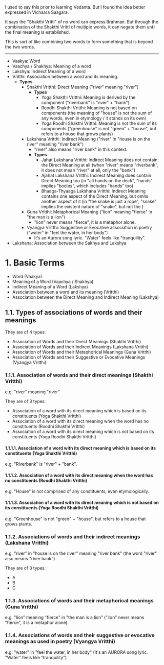 I used to say this prior to learning Vedanta. But I found the idea better expressed in Vichaara Saagara.

It says the "Shakthi Vritti" of no word can express Brahman. But through the combination of the Shakthi Vritti of multiple words, it can negate them until the final meaning is established.

This is sort of like combining two words to form something that is beyond the two words.

---

- Vaakya: Word
- Vaachya / Shakhya: Meaning of a word
- Lakshya: Indirect Meaning of a word
- Vritthi: Association between a word and its meaning.
	- **Types**
		- Shakthi Vritthi: Direct Meaning ("river" meaning "river")
			- **Types**
				- Yoga Shakthi Vritthi: Meaning is derived by the component ("riverbank" is "river" + "bank")
				- Roodhi Shakthi Vritthi: Meaning is not based on components (the meaning of "house" is not the sum of any words, even in etymology / it stands on its own)
				- Yoga Roodhi Shakthi Vritthi: Meaning is not the sum of its components ("greenhouse" is not "green" + "house", but refers to a house that grows plants)
		- Lakshana Vritthi: Indirect Meaning ("river" in "house is on the river" meaning "river bank")
			- "river" also means "river bank" in this context.
			- **Types**
				- Jahat Lakshana Vritthi: Indirect Meaning does not contain the Direct Meaning at all (when "river" means "riverbank", it does not mean "river" at all, only the "bank")
				- Ajahat Lakshana Vritthi: Indirect Meaning does contain Direct Meaning too (in "all hands on the deck", "hands" implies "bodies", which includes "hands" too)
				- Bhaaga-Thyaaga Lakshana Vritthi: Indirect Meaning contains one aspect of the Direct Meaning, but omits another aspect of it (in "the snake is just a rope", "snake" implies the existent nature of "snake", but not the )
		- Guna Vritthi: Metaphorical Meaning ("lion" meaning "fierce" in "the man is a lion")
			- "lion" never means "fierce", it is a metaphor alone.
		- Vyangya Vritthi: Suggestive or Evocative association in poetry ("water" in "feel the water, in her body")
			- It's an Aurora song lyric. "Water" feels like "tranquility".
- Lakshana: Association between the Sakhya and Lakshya

# 1. Basic Terms

- Word (Vaakya)
- Meaning of a Word (Vaachya / Shakhya)
- Indirect Meaning of a Word (Lakshya)
- Association between a word and its meaning (Vritthi)
- Association between the Direct Meaning and Indirect Meaning (Lakshya)
## 1.1. Types of associations of words and their meanings

They are of 4 types:

- Association of Words and their Direct Meanings (Shakthi Vritthi)
- Association of Words and their Indirect Meanings (Lakshana Vritthi)
- Association of Words and their Metaphorical Meanings (Guna Vritthi)
- Association of Words and their Suggestive or Evocative Meanings (Vyangya Vritthi)

### 1.1.1. Association of words and their direct meanings (Shakthi Vritthi)

e.g. "river" meaning "river"

They are of 3 types:

- Association of a word with its direct meaning which is based on its constituents (Yoga Shakthi Vritthi)
- Association of a word with its direct meaning when the word has no constituents (Roodhi Shakthi Vritthi)
- Association of a word with its direct meaning which is not based on its constituents (Yoga Roodhi Shakthi Vritthi)

#### 1.1.1.1. Association of a word with its direct meaning which is based on its constituents (Yoga Shakthi Vritthi)

e.g. "Riverbank" is "river" + "bank".

#### 1.1.1.2. Association of a word with its direct meaning when the word has no constituents (Roodhi Shakthi Vritthi)

e.g. "House" is not comprised of any constituents, even etymologically.
#### 1.1.1.3. Association of a word with its direct meaning which is not based on its constituents (Yoga Roodhi Shakthi Vritthi)

e.g. "Greenhouse" is not "green" + "house", but refers to a house that grows plants.

### 1.1.2. Associations of words and their indirect meanings (Lakshana Vritthi)

e.g. "river" in "house is on the river" meaning "river bank" (the word "river" also means "river bank")

They are of 3 types:

- A
- B
- C
### 1.1.3. Associations of words and their metaphorical meanings (Guna Vritthi)

e.g. "lion" meaning "fierce" in "the man is a lion" ("lion" never means "fierce", it is a metaphor alone)

### 1.1.4. Associations of words and their suggestive or evocative meanings as used in poetry (Vyangya Vritthi)

e.g. "water" in "feel the water, in her body" (It's an AURORA song lyric. "Water" feels like "tranquility")